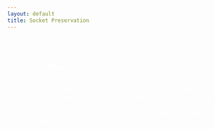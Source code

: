 ```yaml
---
layout: default
title: Socket Preservation
---
```


<div class="row">
<div class="col-xs-12 featured-text no-gutters" style=" linear-gradient( rgba(17,113,175,0.1), rgba(17,113,175,0.3) ); color: white; url() center; padding: 8%;">

<h4>Socket Preservation</h4>
<p></p>

<p>Studies have shown that by performing bone grafting immediately after the extraction of tooth not only prevents the initial rapid shrinkage of bone but in some instances regenerate some of the lost height as well. This is extremely important planning in implant dentistry and goes a long way in successful implants.
</p>